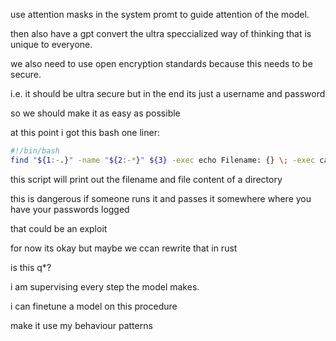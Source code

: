 use attention masks in the system promt to guide attention of the model.

then also have a gpt convert the ultra speccialized way of thinking that is unique to everyone.

we also need to use open encryption standards because this needs to be secure.

i.e. it should be ultra secure but in the end its just a username and password

so we should make it as easy as possible

at this point i got this bash one liner:

```bash
#!/bin/bash
find "${1:-.}" -name "${2:-*}" ${3} -exec echo Filename: {} \; -exec cat {} \;
```

this script will print out the filename and file content of a directory

this is dangerous if someone runs it and passes it somewhere where you have your passwords logged

that could be an exploit

for now its okay but maybe we ccan rewrite that in rust

is this q*?

i am supervising every step the model makes.

i can finetune a model on this procedure

make it use my behaviour patterns


